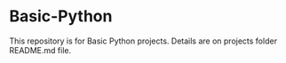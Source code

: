 # Basic-Python

This repository is for Basic Python projects. Details are on projects folder README.md file.
